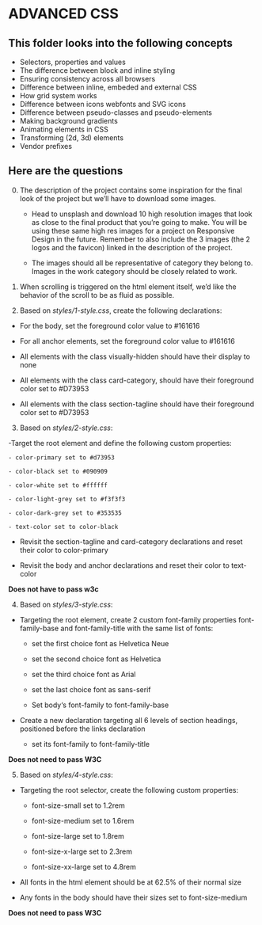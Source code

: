 # ADVANCED CSS

## This folder looks into the following concepts
- Selectors, properties and values
- The difference between block and inline styling
- Ensuring consistency across all browsers
- Difference between inline, embeded and external CSS
- How grid system works
- Difference between icons webfonts and SVG icons
- Difference between pseudo-classes and pseudo-elements
- Making background gradients
- Animating elements in CSS
- Transforming (2d, 3d) elements
- Vendor prefixes

## Here are the questions
0. The description of the project contains some inspiration for the final look of the project but we’ll have to download some images.

    - Head to unsplash and download 10 high resolution images that look as close to the final product that you’re going to make. You will be using these same high res images for a project on Responsive Design in the future. Remember to also include the 3 images (the 2 logos and the favicon) linked in the description of the project.

    - The images should all be representative of category they belong to. Images in the work category should be closely related to work.

1. When scrolling is triggered on the html element itself, we’d like the behavior of the scroll to be as fluid as possible.

2. Based on _styles/1-style.css_, create the following declarations:

- For the body, set the foreground color value to #161616

- For all anchor elements, set the foreground color value to #161616

- All elements with the class visually-hidden should have their display to none

- All elements with the class card-category, should have their foreground color set to #D73953

- All elements with the class section-tagline should have their foreground color set to #D73953

3. Based on _styles/2-style.css_:

-Target the root element and define the following custom properties:

    - color-primary set to #d73953

    - color-black set to #090909

    - color-white set to #ffffff

    - color-light-grey set to #f3f3f3

    - color-dark-grey set to #353535

    - text-color set to color-black

- Revisit the section-tagline and card-category declarations and reset their color to color-primary

- Revisit the body and anchor declarations and reset their color to text-color

__Does not have to pass w3c__

4. Based on _styles/3-style.css_:

- Targeting the root element, create 2 custom font-family properties font-family-base and font-family-title with the same list of fonts:

    - set the first choice font as Helvetica Neue

    - set the second choice font as Helvetica

    - set the third choice font as Arial

    - set the last choice font as sans-serif

    - Set body‘s font-family to font-family-base
        
- Create a new declaration targeting all 6 levels of section headings, positioned before the links declaration

    - set its font-family to font-family-title

__Does not need to pass W3C__

5. Based on _styles/4-style.css_:

- Targeting the root selector, create the following custom properties:
    - font-size-small set to 1.2rem

    - font-size-medium set to 1.6rem

    - font-size-large set to 1.8rem

    - font-size-x-large set to 2.3rem

    - font-size-xx-large set to 4.8rem

- All fonts in the html element should be at 62.5% of their normal size

- Any fonts in the body should have their sizes set to font-size-medium

__Does not need to pass W3C__